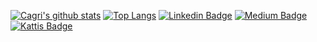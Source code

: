 
[![Cagri's github stats](https://github-readme-stats.vercel.app/api?username=esencgr&show_icons=true&theme=dark&hide=prs)](https://github.com/esncgr/github-readme-stats)
[![Top Langs](https://github-readme-stats.vercel.app/api/top-langs/?username=esencgr&langs_count=9&hide=javascript,html,css&layout=compact)](https://github.com/esencgr/github-readme-stats)
[![Linkedin Badge](https://img.shields.io/badge/cagriesen-follow%20on%20linkedin-blue?style=for-the-badge&logo=linkedin)](https://www.linkedin.com/in/%C3%A7a%C4%9Fr%C4%B1-esen-b0aa93109/)
[![Medium Badge](https://img.shields.io/badge/esencgr-follow%20on%20medium-black?style=for-the-badge&logo=Medium)](https://medium.com/cgresen)
[![Kattis Badge](https://img.shields.io/badge/esencgr-turkey%20ranking%20-darkgreen?style=for-the-badge&logo=Kattis)](https://open.kattis.com/countries/TUR)
